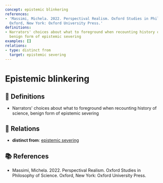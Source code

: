 ```yaml
---
concept: epistemic blinkering
references:
- 'Massimi, Michela. 2022. Perspectival Realism. Oxford Studies in Philosophy of Science.
  Oxford, New York: Oxford University Press.'
definitions:
- Narrators' choices about what to foreground when recounting history of science,
  benign form of epistemic severing
examples: []
relations:
- type: distinct from
  target: epistemic severing
---
```


# Epistemic blinkering

## 📖 Definitions

- Narrators' choices about what to foreground when recounting history of science, benign form of epistemic severing

## 🔗 Relations

- **distinct from**: [epistemic severing](./epistemic-severing.md)

## 📚 References

- Massimi, Michela. 2022. Perspectival Realism. Oxford Studies in Philosophy of Science. Oxford, New York: Oxford University Press.
